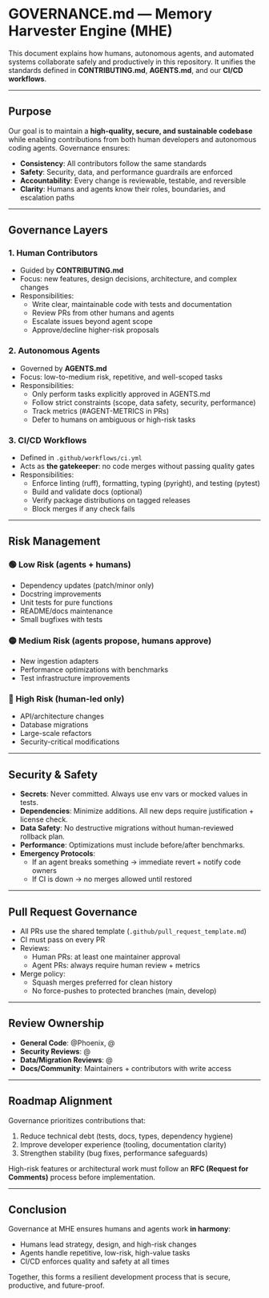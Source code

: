 # GOVERNANCE.md — Memory Harvester Engine (MHE)

This document explains how humans, autonomous agents, and automated systems collaborate safely and productively in this repository. It unifies the standards defined in **CONTRIBUTING.md**, **AGENTS.md**, and our **CI/CD workflows**.

---

## Purpose
Our goal is to maintain a **high-quality, secure, and sustainable codebase** while enabling contributions from both human developers and autonomous coding agents. Governance ensures:

- **Consistency**: All contributors follow the same standards
- **Safety**: Security, data, and performance guardrails are enforced
- **Accountability**: Every change is reviewable, testable, and reversible
- **Clarity**: Humans and agents know their roles, boundaries, and escalation paths

---

## Governance Layers

### 1. Human Contributors
- Guided by **CONTRIBUTING.md**
- Focus: new features, design decisions, architecture, and complex changes
- Responsibilities:
  - Write clear, maintainable code with tests and documentation
  - Review PRs from other humans and agents
  - Escalate issues beyond agent scope
  - Approve/decline higher-risk proposals

### 2. Autonomous Agents
- Governed by **AGENTS.md**
- Focus: low-to-medium risk, repetitive, and well-scoped tasks
- Responsibilities:
  - Only perform tasks explicitly approved in AGENTS.md
  - Follow strict constraints (scope, data safety, security, performance)
  - Track metrics (#AGENT-METRICS in PRs)
  - Defer to humans on ambiguous or high-risk tasks

### 3. CI/CD Workflows
- Defined in `.github/workflows/ci.yml`
- Acts as **the gatekeeper**: no code merges without passing quality gates
- Responsibilities:
  - Enforce linting (ruff), formatting, typing (pyright), and testing (pytest)
  - Build and validate docs (optional)
  - Verify package distributions on tagged releases
  - Block merges if any check fails

---

## Risk Management

### 🟢 Low Risk (agents + humans)
- Dependency updates (patch/minor only)
- Docstring improvements
- Unit tests for pure functions
- README/docs maintenance
- Small bugfixes with tests

### 🟡 Medium Risk (agents propose, humans approve)
- New ingestion adapters
- Performance optimizations with benchmarks
- Test infrastructure improvements

### 🔴 High Risk (human-led only)
- API/architecture changes
- Database migrations
- Large-scale refactors
- Security-critical modifications

---

## Security & Safety

- **Secrets**: Never committed. Always use env vars or mocked values in tests.
- **Dependencies**: Minimize additions. All new deps require justification + license check.
- **Data Safety**: No destructive migrations without human-reviewed rollback plan.
- **Performance**: Optimizations must include before/after benchmarks.
- **Emergency Protocols**:
  - If an agent breaks something → immediate revert + notify code owners
  - If CI is down → no merges allowed until restored

---

## Pull Request Governance

- All PRs use the shared template (`.github/pull_request_template.md`)
- CI must pass on every PR
- Reviews:
  - Human PRs: at least one maintainer approval
  - Agent PRs: always require human review + metrics
- Merge policy:
  - Squash merges preferred for clean history
  - No force-pushes to protected branches (main, develop)

---

## Review Ownership

- **General Code**: @Phoenix, @<maintainer2>
- **Security Reviews**: @<security-owner>
- **Data/Migration Reviews**: @<data-owner>
- **Docs/Community**: Maintainers + contributors with write access

---

## Roadmap Alignment

Governance prioritizes contributions that:
1. Reduce technical debt (tests, docs, types, dependency hygiene)
2. Improve developer experience (tooling, documentation clarity)
3. Strengthen stability (bug fixes, performance safeguards)

High-risk features or architectural work must follow an **RFC (Request for Comments)** process before implementation.

---

## Conclusion

Governance at MHE ensures humans and agents work **in harmony**:
- Humans lead strategy, design, and high-risk changes
- Agents handle repetitive, low-risk, high-value tasks
- CI/CD enforces quality and safety at all times

Together, this forms a resilient development process that is secure, productive, and future-proof.
